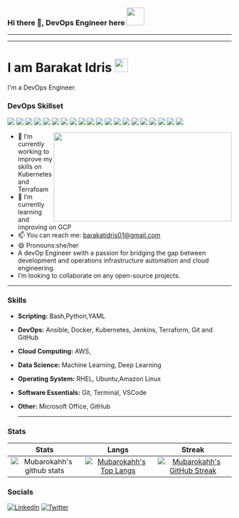 ### Hi there 👋, DevOps Engineer here <img src="https://raw.githubusercontent.com/MartinHeinz/MartinHeinz/master/wave.gif" width="40px">

------------

<hr>
<h1>I am Barakat Idris <img src="https://media.giphy.com/media/WUlplcMpOCEmTGBtBW/giphy.gif" width="30"> </h1>
I'm a DevOps Engineer.

### DevOps Skillset

 ![](https://img.shields.io/badge/Cloud-AWS-informational?style=flat&logo=amazon-aws&logoColor=white&color=2bbc8a)
![](https://img.shields.io/badge/IAC-AWSCloudFormation-informational?style=flat&logo=amazon-aws&logoColor=white&color=2bbc8a)
![](https://img.shields.io/badge/Code-NodeJS-informational?style=flat&logo=node.js&logoColor=white&color=2bbc8a)
![](https://img.shields.io/badge/Metric_Dashboard-Grafana-informational?style=flat&logo=grafana&logoColor=white&color=2bbc8a)
![](https://img.shields.io/badge/VCS-Git-informational?style=flat&logo=git&logoColor=white&color=2bbc8a)
![](https://img.shields.io/badge/Code-VanillaJS-informational?style=flat&logo=javascript&logoColor=white&color=2bbc8a)
![](https://img.shields.io/badge/Hub-Github-informational?style=flat&logo=github&logoColor=white&color=2bbc8a)
![](https://img.shields.io/badge/OS-Linux-informational?style=flat&logo=linux&logoColor=white&color=2bbc8a)
![](https://img.shields.io/badge/Reverse_Proxy/Web_Server-Nginx-informational?style=flat&logo=nginx&logoColor=white&color=2bbc8a)
![](https://img.shields.io/badge/Reverse_Proxy/Web_Server-Apache-informational?style=flat&logo=apache&logoColor=white&color=2bbc8a)
![](https://img.shields.io/badge/Container_Runtime-Docker-informational?style=flat&logo=docker&logoColor=white&color=2bbc8a)
![](https://img.shields.io/badge/Shell-Bash-informational?style=flat&logo=gnu-bash&logoColor=white&color=2bbc8a)
![](https://img.shields.io/badge/IaC-Terraform-informational?style=flat&logo=terraform&logoColor=white&color=2bbc8a)
![](https://img.shields.io/badge/CI/CD-Jenkins-informational?style=flat&logo=jenkins&logoColor=white&color=2bbc8a)
![](https://img.shields.io/badge/CI/CD-CircleCI-informational?style=flat&logo=circleci&logoColor=white&color=2bbc8a)
![](https://img.shields.io/badge/Configuration_Management-Ansible-informational?style=flat&logo=ansible&logoColor=white&color=2bbc8a)
![](https://img.shields.io/badge/Code-Python-informational?style=flat&logo=python&logoColor=white&color=2bbc8a)
![](https://img.shields.io/badge/Monitoring-Prometheus-informational?style=flat&logo=prometheus&logoColor=white&color=2bbc8a)
![](https://img.shields.io/badge/Orchestration_Tool-Kubernetes-informational?style=flat&logo=kubernetes&logoColor=white&color=2bbc8a)
![](https://img.shields.io/badge/Linux-Ubuntu-informational?style=flat&logo=ubuntu&logoColor=white&color=2bbc8a)


<img align="right" src="https://mir-s3-cdn-cf.behance.net/project_modules/fs/67607955080161.597768d22e415.gif" border-radius="5px" width="400" height="200" >

- 🔭 I’m currently working to improve my skills on Kubernetes and Terrafoam
- 🌱 I’m currently learning and improving on GCP
- 📫 You can reach me: barakatidris01@gmail.com
- 😄 Pronouns:she/her
-  A devOp Engineer swith a passion for bridging the gap between development and operations infrastructure automation and cloud engineering.
-   I’m looking to collaborate on any open-source projects.

------------



  ### Skills

- **Scripting:** Bash,Python,YAML
- **DevOps:** Ansible, Docker, Kubernetes, Jenkins, Terraform, Git and GitHub
- **Cloud Computing:** AWS,
- **Data Science:** Machine Learning, Deep Learning
- **Operating System:** RHEL, Ubuntu,Amazon Linux
- **Software Essentials:** Git, Terminal, VSCode
- **Other:** Microsoft Office, GitHub

  ------------

### Stats

|  Stats      | Langs           | Streak  |
|:-------------:|:-------------:|:-----:|
| ![Mubarokahh's github stats](https://github-readme-stats.vercel.app/api?username=mubarokahh&show_icons=true&theme=github_dark)  | [![Mubarokahh's Top Langs](https://github-readme-stats.vercel.app/api/top-langs/?username=Mubarokahh&layout=compact&theme=github_dark)](https://github.com/surajwarbhe?tab=repositories) | [![Mubarokahh's GitHub Streak](https://github-readme-streak-stats.herokuapp.com/?user=Mubarokahh&theme=github_dark)](https://github.com/Mubarokahh?tab=repositories) |


### Socials
[![LinkedIn](https://img.shields.io/badge/linkedin-%230077B5.svg?style=for-the-badge&logo=linkedin&logoColor=white&style=flat-square)](https://www.linkedin.com/in/barakat-idris)
[![Twitter](https://img.shields.io/badge/-Twitter-1DA1F2?logo=twitter&logoColor=white&style=flat-square)](https://twitter.com/_Mubaroqah)






